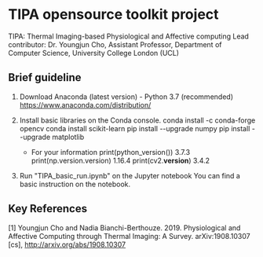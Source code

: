 # TIPA opensource toolkit project
TIPA: Thermal Imaging-based Physiological and Affective computing
Lead contributor: Dr. Youngjun Cho, Assistant Professor, Department of Computer Science, University College London (UCL)


## Brief guideline
1. Download Anaconda (latest version) - Python 3.7 (recommended)
    https://www.anaconda.com/distribution/

2. Install basic libraries on the Conda console.
    conda install -c conda-forge opencv
    conda install scikit-learn
    pip install --upgrade numpy
    pip install --upgrade matplotlib

    * For your information
        print(python_version()) 
        3.7.3
        print(np.version.version)
        1.16.4
        print(cv2.__version__)
        3.4.2

3. Run "TIPA_basic_run.ipynb" on the Jupyter notebook 
    You can find a basic instruction on the notebook.
    
    
## Key References
[1] Youngjun Cho and Nadia Bianchi-Berthouze. 2019. Physiological and Affective Computing through Thermal Imaging: A Survey. arXiv:1908.10307 [cs], http://arxiv.org/abs/1908.10307
